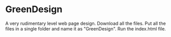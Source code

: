 # GreenDesign
A very rudimentary level web page design.
Download all the files.
Put all the files in a single folder and name it as "GreenDesign".
Run the index.html file.
